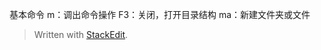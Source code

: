 基本命令
m：调出命令操作
F3：关闭，打开目录结构
ma：新建文件夹或文件


> Written with [StackEdit](https://stackedit.io/).
<!--stackedit_data:
eyJoaXN0b3J5IjpbMTE1NDY5NDQ0MF19
-->